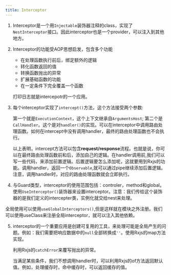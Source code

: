 ```yaml
---
title: Interceptor
---
```


1. Interceptor是一个用`Injectable`装饰器注释的class，实现了`NestInterceptor`接口。因此interceptor也是一个provider，可以注入到其他地方。
2. Interceptor的功能受AOP思想启发，包含多个功能

    - 在处理函数执行前后，绑定额外的逻辑
    - 转化函数返回的值
    - 转换函数抛出的异常
    - 扩展基础函数的功能
    - 在一定条件下完全覆盖一个函数

    打印日志就是intercepotr的一个应用。

3. 每个interceptor实现了`intercept()`方法，这个方法接受两个参数: 

    第一个就是`ExecutionContext`，这个上下文继承自`ArgumentsHost`;
    第二个是`CallHandler`。这个是对`handler()`的实现。可以在interceptor中调用路由处理函数。如何在intercept中没有调用handler，最终的路由处理函数也不会执行。

    以上表明，intercept方法可以包含**request/response**流程。也就是说，你可以在最终路由处理函数前和后，添加自己的逻辑。在handler调用前,我们可以写一些代码，来添加前置逻辑。后置逻辑要怎么添加呢，这就要用到Rxjs的功能。调用handler，返回一个`Observable`,就可以通过pipe继续添加后置逻辑。注意，调用handler时，对应的路由处理函数就会立即执行。

4. 与Guard类型，interceptor的使用范围包括：controler，method和global。使用`UseInterceptor()`装饰器来设置interceptor。注意：我们传给这个装饰器的是我们定义的intercepter类，实例化就交给nest来处理。

全局使用可以使用`useGlobalInterceptors()`,但是这样就在模块之外注册。我们可以使用useClass来注册全局interceptor，就可以注入其他依赖。

5. interceptor的一个重要应用是创建可复用的工具，来处理可能是全局产生的问题。例如：我们需要把响应数据中的`null`全部转换成`''`。使用Rxjs的map方法实现。

    利用Rxjs的`catchError`来覆写抛出的异常。

    当满足某些条件，我们不想调用handler时，可以利用Rxjs的of方法返回默认值。例如，处理缓存时，命中缓存时，可以返回缓存的值。

